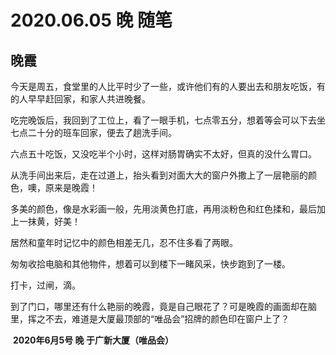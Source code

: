 # 2020.06.05 晚 随笔

## 晚霞

今天是周五，食堂里的人比平时少了一些，或许他们有的人要出去和朋友吃饭，有的人早早赶回家，和家人共进晚餐。

吃完晚饭后，我回到了工位上，看了一眼手机，七点零五分，想着等会可以下去坐七点二十分的班车回家，便去了趟洗手间。

六点五十吃饭，又没吃半个小时，这样对肠胃确实不太好，但真的没什么胃口。

从洗手间出来后，走在过道上，抬头看到对面大大的窗户外撒上了一层艳丽的颜色，噢，原来是晚霞！

多美的颜色，像是水彩画一般，先用淡黄色打底，再用淡粉色和红色揉和，最后加上一抹黄，好美！

居然和童年时记忆中的颜色相差无几，忍不住多看了两眼。

匆匆收拾电脑和其他物件，想着可以到楼下一睹风采，快步跑到了一楼。

打卡，过闸，滴。

到了门口，哪里还有什么艳丽的晚霞，竟是自己眼花了？可是晚霞的画面却在脑里，挥之不去，难道是大厦最顶部的“唯品会”招牌的颜色印在窗户上了？



​																							**2020年6月5号 晚 于广新大厦（唯品会）**